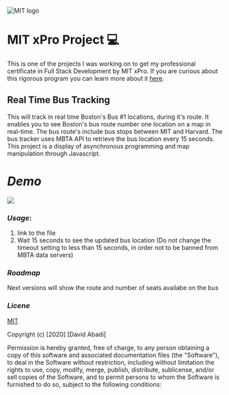 ![MIT logo](https://bit.ly/2MonZuG)

# MIT xPro Project 💻
This is one of the projects I was working on to get my professional certificate in Full Stack Development by MIT xPro. 
If you are curious about this rigorous program you can learn more about it [here](https://youtu.be/5CiCtj_2Qsg).

## Real Time Bus Tracking
This will track in real time Boston's Bus #1 locations, during it's route. It enables you to see Boston's bus route number one location on a map in real-time. The bus route's include bus stops between MIT and Harvard. The bus tracker uses MBTA API to retrieve the bus location every 15 seconds. This project is a display of asynchronous programming and map manipulation through Javascript.

# *Demo*
![](http://shorturl.at/hntS9)

### *Usage*: 
1. link to the file 
2. Wait 15 seconds to see the updated bus location (Do not change the timeout setting to less than 15 seconds, in order not to be banned from MBTA data servers) 

### *Roadmap*
Next versions will show the route and number of seats availabe on the bus

### *Licene* 
   
[MIT](https://choosealicense.com/licenses/mit/#)

Copyright (c) [2020] [David Abadi]

Permission is hereby granted, free of charge, to any person obtaining a copy
of this software and associated documentation files (the "Software"), to deal
in the Software without restriction, including without limitation the rights
to use, copy, modify, merge, publish, distribute, sublicense, and/or sell
copies of the Software, and to permit persons to whom the Software is
furnished to do so, subject to the following conditions:
